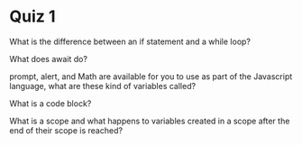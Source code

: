 # Quiz 1

What is the difference between an if statement and a while loop?

What does await do?

prompt, alert, and Math are available for you to use as part of the Javascript language, what are these kind of variables called?

What is a code block?

What is a scope and what happens to variables created in a scope after the end of their scope is reached?
